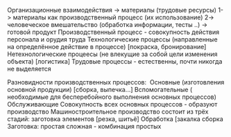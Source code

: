 Организационные взаимодействия -> материалы (трудовые ресурсы) 1-> материалы как производственный процесс (их использование) 2-> человеческое вмешательство (обработка информации, тесты ..)  -> готовой продукт 
Производственный процесс - совокупность действия персонала и орудия труда
‌Технологические процессы (направленные на определённое действие в процессе) [покраска, бронирование]
‌Нетехнологические процеесы (не влекущие за собой цели изменения объекта) [логистика]
‌Трудовые процессы - естественны, почти никогда не выделяется

Разновидности производственных процессов:
‌ Основные (изготовления основной продукции) [сборка, выпечка...]
Вспомогательные ( необходимые для бесперебойного выполнения основных процессов)
‌Обслуживающие
Совокупность всех основных процессов - образуют производство
Машиностроительное производство состоит из трёх стадий:
‌заготовка элементов [резка, шитьё]
‌Обработка [закалка
‌сборка
Заготовка:
‌простая
‌сложная - комбинация простых